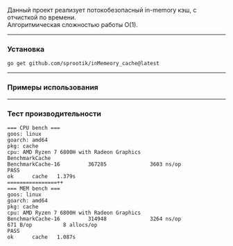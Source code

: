 Данный проект реализует потокобезопасный in-memory кэш, с отчисткой по времени.  
Алгоритмическая сложностью работы O(1).

*** 
### Установка  
```
go get github.com/sprootik/inMemeory_cache@latest
```
***
### Примеры использования
***
### Тест производительности  

```
=== CPU bench ===
goos: linux
goarch: amd64
pkg: cache
cpu: AMD Ryzen 7 6800H with Radeon Graphics         
BenchmarkCache
BenchmarkCache-16         367285              3603 ns/op
PASS
ok      cache   1.379s
================++
=== MEM bench ===
goos: linux
goarch: amd64
pkg: cache
cpu: AMD Ryzen 7 6800H with Radeon Graphics         
BenchmarkCache-16         314948              3264 ns/op             671 B/op          8 allocs/op
PASS
ok      cache   1.087s
```
